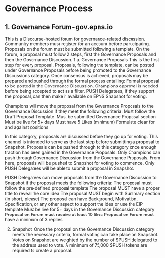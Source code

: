 # Governance Process 

## 1. Governance Forum - gov.epns.io

This is a Discourse-hosted forum for governance-related discussion. Community members must register for an account before participating. Proposals on the forum must be submitted following a template.
On the forum, a proposal must follow 2 steps, first the Governance Proposals and then the Governance Discussion.
1.a. Governance Proposals
This is the first step for every proposal. Proposals, following the template, can be posted under Governance Proposals before being promoted to the Governance Discussions category. Once consensus is achieved, proposals may be prepared and pushed through the formal process entailing:
Formal proposal to be posted in the Governance Discussion. Champions approval is needed before being accepted to act as a filter.
PUSH Delegatees, if they support the proposal, can then make it available on EPNS Snapshot for voting.

Champions will move the proposal from the Governance Proposals to the Governance Discussion if they meet the following criteria:
Must follow the Draft Proposal Template 
Must be submitted Governance Proposal section
Must be live for 5+ days
Must have 5 Likes (minimum)
Formulate clear for and against positions

In this category, proposals are discussed before they go up for voting.
This channel is intended to serve as the last step before submitting a proposal to Snapshot.
Proposals can be pushed through to this category once enough traction has been gained in the Governance Proposals.
Only Champions can push through Governance Discussion from the Governance Proposals.
From here, proposals will be pushed to Snapshot for voting to commence. Only PUSH Delegatees will be able to submit a proposal in Snapshot.

PUSH Delegatees can move proposals from the Governance Discussion to Snapshot if the proposal meets the following criteria:
The proposal must follow the pre-defined proposal template
The proposal MUST have a proper title to reveal the core idea
The proposal MUST begin with Summary section (in short, please)
The proposal can have Background, Motivation, Specification, or any other aspect to support the idea or use the EIP template
Must be live for 5+ days in the Governance Discussion category
Proposal on Forum must receive at least 10 likes
Proposal on Forum must have a minimum of 3 replies

2. Snapshot 
Once the proposal on the Governance Discussion category meets the necessary criteria, formal voting can take place on Snapshot. Votes on Snapshot are weighted by the number of $PUSH delegated to the address used to vote. A minimum of 75,000 $PUSH tokens are required to create a proposal.